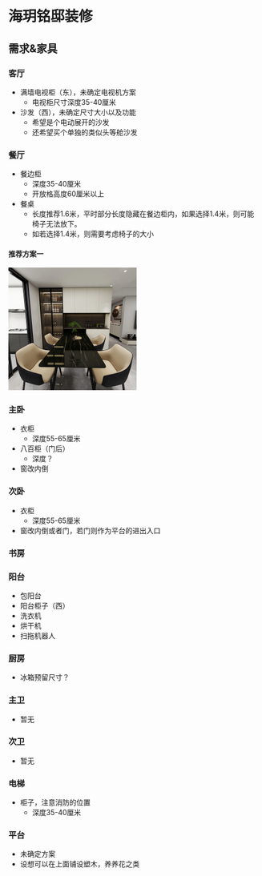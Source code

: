# 海玥铭邸装修

## 需求&家具

### 客厅

- 满墙电视柜（东），未确定电视机方案
  - 电视柜尺寸深度35-40厘米
- 沙发（西），未确定尺寸大小以及功能
  - 希望是个电动展开的沙发
  - 还希望买个单独的类似头等舱沙发

### 餐厅

- 餐边柜
  - 深度35-40厘米
  - 开放格高度60厘米以上
- 餐桌
  - 长度推荐1.6米，平时部分长度隐藏在餐边柜内，如果选择1.4米，则可能椅子无法放下。
  - 如若选择1.4米，则需要考虑椅子的大小

#### 推荐方案一

<img src="餐边柜方案1.PNG" alt="img" style="zoom: 25%;" />

### 主卧

- 衣柜
  - 深度55-65厘米
- 八百柜（门后）
  - 深度？
- 窗改内倒

### 次卧

- 衣柜
  - 深度55-65厘米
- 窗改内倒或者门，若门则作为平台的进出入口

### 书房

### 阳台

- 包阳台
- 阳台柜子（西）
- 洗衣机
- 烘干机
- 扫拖机器人

### 厨房

- 冰箱预留尺寸？

### 主卫

- 暂无

### 次卫

- 暂无

### 电梯

- 柜子，注意消防的位置
  - 深度35-40厘米

### 平台

- 未确定方案
- 设想可以在上面铺设塑木，养养花之类

